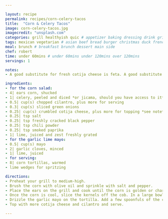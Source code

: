 ```yaml
---

layout: recipe
permalink: recipes/corn-celery-tacos 
title:  "Corn & Celery Tacos"
image: corn-celery-tacos.jpg 
imagecredit: "unsplash.com" 
categories: grill healthyish quic # appetizer baking dressing drink grill healthyish marinade oven pickling quick raw salad sandwich sauce snack soup
tags: mexican vegetarian # asian beef bread burger christmas duck french fruit indian italian mexican nuts pasta pork poultry rice seafood thanksgiving vegetarian
meal: brunch # breakfast brunch dessert main side
chef: robert 
time: under 60mins # under 60mins under 120mins over 120mins
servings: 1 

notes:
- A good substitute for fresh cotija cheese is feta. A good substitute for aged cotija cheese is Parmeggiano Regiano or Pecorino Romano.

ingredients:
- for the corn salad:
- 4| ears corn, shucked
- 1| celery, peeled and diced *or jicama, should you have access to it*
- 0.5| cup(s) chopped cilantro, plus more for serving
- 0.3| cup(s) sliced green onions
- 0.25| cup(s) crumbled cotija cheese, plus more for topping *see note*
- 0.25| tsp salt
- 0.25| tsp freshly cracked black pepper
- 0.25| tsp chili powder
- 0.25| tsp smoked paprika
- 1| lime, juiced and zest freshly grated
- for the garlic lime mayo:
- 0.5| cup(s) mayo
- 2| garlic cloves, minced
- 1| lime, juiced
- for serving:
- 8| corn tortillas, warmed
- lime wedges for spritzing

directions:
- Preheat your grill to medium-high. 
- Brush the corn with olive oil and sprinkle with salt and pepper. 
- Place the ears on the grill and cook until the corn is golden or charred – whichever you prefer – turning the ears as you go. It will take about 8 to 10 minutes. Remove the corn from the grill and let it cool slightly.
- Once the corn is cool, slice the kernels off the cob. In a large bowl, stirl together the corn, jicama, cilantro, green onions, cotija, chili powder, paprika salt and pepper. Stir in the lime zest and juice.
- Drizzle the garlic mayo on the tortilla. Add a few spoonfuls of the corn salad mixture on top. You can drizzle more of the mayo on if you wish! 
- Top with more cotija cheese and cilantro and serve.

--- 
```

